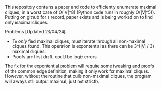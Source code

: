 This repository contains a paper and code to efficiently enumerate maximal cliques; in a
worst case of O(|V|^8) (Python code runs in roughly O(|V|^5)). Putting on github for a
record, paper exists and is being worked on to find only maximal cliques.

Problems \[Updated 23/04/24\]:
- To _only_ find maximal cliques, must iterate through all non-maximal cliques found. This
operation is expontential as there can be 3^(|V| / 3) maximal cliques.
- Proofs are first draft, could be logic errors

The fix for the expontential problem will require some tweaking and proofs of the common
edge definition, making it only work for maximal cliques. However, without the routine
that culls non-maximal cliques, the program will always still output maximal; just not
strictly.
